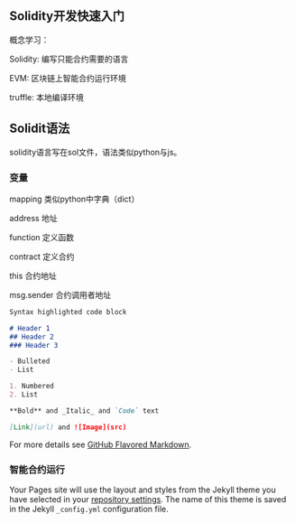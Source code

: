 ## Solidity开发快速入门

概念学习：

Solidity: 编写只能合约需要的语言

EVM: 区块链上智能合约运行环境

truffle: 本地编译环境



## Solidit语法

solidity语言写在sol文件，语法类似python与js。

### 变量
mapping 类似python中字典（dict）

address 地址

function 定义函数

contract 定义合约

this 合约地址

msg.sender 合约调用者地址

```markdown
Syntax highlighted code block

# Header 1
## Header 2
### Header 3

- Bulleted
- List

1. Numbered
2. List

**Bold** and _Italic_ and `Code` text

[Link](url) and ![Image](src)
```

For more details see [GitHub Flavored Markdown](https://guides.github.com/features/mastering-markdown/).

### 智能合约运行

Your Pages site will use the layout and styles from the Jekyll theme you have selected in your [repository settings](https://github.com/banjuanshua/soliditycn.github.io/settings/pages). The name of this theme is saved in the Jekyll `_config.yml` configuration file.
